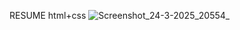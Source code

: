 RESUME
html+css
![Screenshot_24-3-2025_20554_](https://github.com/user-attachments/assets/42b3bec9-a2da-4fdd-953c-b0c49f31f1c2)
